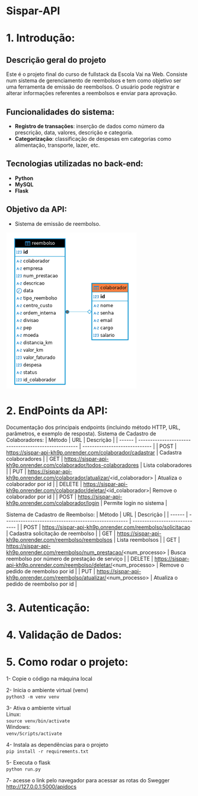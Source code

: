 # Sispar-API

# 1. Introdução:

## Descrição geral do projeto

Este é o projeto final do curso de fullstack da Escola Vai na Web. Consiste num sistema de gerenciamento de reembolsos e tem como objetivo ser uma ferramenta de emissão de reembolsos. O usuário pode registrar e alterar informações referentes a reembolsos e enviar para aprovação.

## Funcionalidades do sistema:

- **Registro de transações**: inserção de dados como número da prescrição, data, valores, descrição e categoria.
- **Categorização**: classificação de despesas em categorias como alimentação, transporte, lazer, etc.

## Tecnologias utilizadas no back-end:

- **Python**
- **MySQL**
- **Flask**

## Objetivo da API:

- Sistema de emissão de reembolso.

![Diagrama da Estrutura dos Dados](src/docs/imagens/diagrama.png)

# 2. EndPoints da API:

Documentação dos principais endpoints (incluindo método HTTP, URL, parâmetros, e exemplo de resposta).
Sistema de Cadastro de Colaboradores:
| Método | URL | Descrição |
| ------ | ---------------------------------------------------- | ----------------------------- |
| POST | https://sispar-api-kh9p.onrender.com/colaborador/cadastrar | Cadastra colaboradores |
| GET | https://sispar-api-kh9p.onrender.com/colaborador/todos-colaboradores | Lista colaboradores |
| PUT | https://sispar-api-kh9p.onrender.com/colaborador/atualizar/<id_colaborador>
| Atualiza o colaborador por id |
| DELETE | https://sispar-api-kh9p.onrender.com/colaborador/deletar/<id_colaborador>| Remove o colaborador por id |
| POST | https://sispar-api-kh9p.onrender.com/colaborador/login | Permite login no sistema |

Sistema de Cadastro de Reembolso:
| Método | URL | Descrição |
| ------ | ---------------------------------------------------- | ----------------------------- |
| POST | https://sispar-api-kh9p.onrender.com/reembolso/solicitacao | Cadastra solicitação de reembolso |
| GET | https://sispar-api-kh9p.onrender.com/reembolso/reembolsos | Lista reembolsos |
| GET | https://sispar-api-kh9p.onrender.com/reembolso/num_prestacao/<num_processo> | Busca reembolso por número de prestação de serviço |
| DELETE | https://sispar-api-kh9p.onrender.com/reembolso/deletar/<num_processo> | Remove o pedido de reembolso por id |
| PUT | https://sispar-api-kh9p.onrender.com/reembolso/atualizar/<num_processo> | Atualiza o pedido de reembolso por id |

# 3. Autenticação:

# 4. Validação de Dados:

# 5. Como rodar o projeto:

1- Copie o código na máquina local

2- Inicia o ambiente virtual (venv)\
`python3 -m venv venv`

3- Ativa o ambiente virtual\
Linux:\
`source venv/bin/activate`\
Windows:\
`venv/Scripts/activate`

4- Instala as dependências para o projeto\
`pip install -r requirements.txt`

5- Executa o flask\
`python run.py`

7- acesse o link pelo navegador para acessar as rotas do Swegger\
http://127.0.0.1:5000/apidocs
